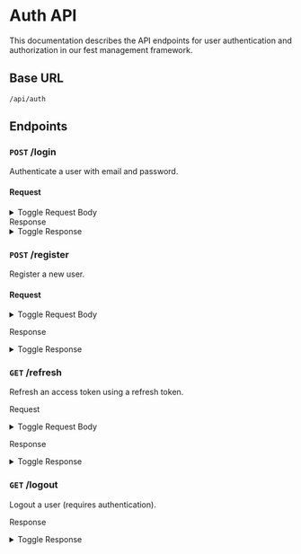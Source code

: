 # Auth API

This documentation describes the API endpoints for user authentication and authorization in our fest management framework.

## Base URL

`/api/auth`

## Endpoints

### `POST` /login

Authenticate a user with email and password.

#### Request

<details>
<summary> Toggle Request Body </summary>

```json
{
  "email": "user@example.com",
  "password": "user_password"
}
```

</details>
Response
<details>
<summary> Toggle Response </summary>

```json
{
  "accessToken": "eyJhbGciOiJIUzI1NiIsInR5cCI6IkpXVCJ9.eyJzdWIiOiI1MzQ5YjRkZGQyNzgxZDA8c2FsdHJvdW5kcyFuZGhhZGhhcHBlcnMiLCJyb2xlIjoidXNlciIsImlhdCI6MTYzNDkyOTk4MSwiZXhwIjoxNjcwOTIyOTgxLCJvcmdhbmlzYXRpb24iOiI1ZjdmMmI5YTRmM2QxZTBiMWM5YjRjN2EiLCJyb2xlIjoiVXNlciBDaGV0dHJpIn0.WYsdP4_U8SVsC9vV9vyG_BrG3A3gD9GkN0m1i6S7auk",
  "refreshToken": "eyJhbGciOiJIUzI1NiIsInR5cCI6IkpXVCJ9.eyJzdWIiOiI1MzQ5YjRkZGQyNzgxZDA4YzA5ODRmMyIsInJvbGUiOiJ1c2VyIiwiaWF0IjoxNjM0OTI5OTgxLCJleHAiOjE2NzA5MjI5ODF9.WYsdP4_U8SVsC9vV9vyG_BrG3A3gD9GkN0m1i6S7auk",
  "user": {
    "_id": "5349b4ddd2781d08c09890f3",
    "name": "Dhan Bahadur Chhettri",
    "email": "user@example.com",
    "role": "user",
    "organisation": "5f7f2b9a4f3d1e0b1c9b4c7a"
  }
}
```
</details>


### `POST` /register
Register a new user.

#### Request
<details>
<summary> Toggle Request Body </summary>

```json
{
  "name": "Dhan Bahadur Chhettri",
  "email": "user@example.com",
  "password": "user_password",
  "role": "user",
  "organisation": "5f7f2b9a4f3d1e0b1c9b4c7a"
}
```

</details>

Response
<details>
<summary> Toggle Response </summary>

```json
{
  "accessToken": "eyJhbGciOiJIUzI1NiIsInR5cCI6IkpXVCJ9.eyJzdWIiOiI1MzQ5YjRkZGQyNzgxZDA8c2FsdHJvdW5kcyFuZGhhZGhhcHBlcnMiLCJyb2xlIjoidXNlciIsImlhdCI6MTYzNDkyOTk4MSwiZXhwIjoxNjcwOTIyOTgxLCJvcmdhbmlzYXRpb24iOiI1ZjdmMmI5YTRmM2QxZTBiMWM5YjRjN2EiLCJyb2xlIjoiVXNlciBDaGV0dHJpIn0.WYsdP4_U8SVsC9vV9vyG_BrG3A3gD9GkN0m1i6S7auk",
  "refreshToken": "eyJhbGciOiJIUzI1NiIsInR5cCI6IkpXVCJ9.eyJzdWIiOiI1MzQ5YjRkZGQyNzgxZDA4YzA5ODRmMyIsInJvbGUiOiJ1c2VyIiwiaWF0IjoxNjM0OTI5OTgxLCJleHAiOjE2NzA5MjI5ODF9.WYsdP4_U8SVsC9vV9vyG_BrG3A3gD9GkN0m1i6S7auk",
  "user": {
    "_id": "5349b4ddd2781d08c09890f3",
    "name": "Dhan Bahadur Chhettri",
    "email": "user@example.com",
    "role": "user",
    "organisation": "5f7f2b9a4f3d1e0b1c9b4c7a"
  }
}
```
</details>


### `GET` /refresh
Refresh an access token using a refresh token.

Request
<details>
<summary> Toggle Request Body </summary>

```json
{
  "refreshToken": "eyJhbGciOiJIUzI1NiIsInR5cCI6IkpXVCJ9.eyJzdWIiOiI1MzQ5YjRkZGQyNzgxZDA4YzA5ODRmMyIsInJvbGUiOiJ1c2VyIiwiaWF0IjoxNjM0OTI5OTgxLCJleHAiOjE2NzA5MjI5ODF9.WYsdP4_U8SVsC9vV9vyG_BrG3A3gD9GkN0m1i6S7auk"

}
```
</details>


Response
<details>
<summary> Toggle Response </summary>

```json
{
  "accessToken": "eyJhbGciOiJIUzI1NiIsInR5cCI6IkpXVCJ9.eyJzdWIiOiI1MzQ5YjRkZGQyNzgxZDA8c2FsdHJvdW5kcyFuZGhhZGhhcHBlcnMiLCJyb2xlIjoidXNlciIsImlhdCI6MTYzNDkyOTk4MSwiZXhwIjoxNjcwOTIyOTgxLCJvcmdhbmlzYXRpb24iOiI1ZjdmMmI5YTRmM2QxZTBiMWM5YjRjN2EiLCJyb2xlIjoiVXNlciBDaGV0dHJpIn0.WYsdP4_U8SVsC9vV9vyG_BrG3A3gD9GkN0m1i6S7auk",
  "refreshToken": "eyJhbGciOiJIUzI1NiIsInR5cCI6IkpXVCJ9.eyJzdWIiOiI1MzQ5YjRkZGQyNzgxZDA4YzA5ODRmMyIsInJvbGUiOiJ1c2VyIiwiaWF0IjoxNjM0OTI5OTgxLCJleHAiOjE2NzA5MjI5ODF9.WYsdP4_U8SVsC9vV9vyG_BrG3A3gD9GkN0m1i6S7auk",
  "user": {
    "_id": "5349b4ddd2781d08c09890f3",
    "name": "Dhan Bahadur Chhettri",
    "email": "user@example.com",
    "role": "user",
    "organisation": "5f7f2b9a4f3d1e0b1c9b4c7a"
  }
}
```
</details>

### `GET` /logout
Logout a user (requires authentication).

Response
<details>
<summary> Toggle Response </summary>

```json
{
  "message": "User logged out"
}
```
</details>